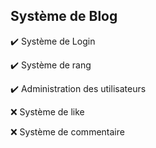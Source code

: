 ## Système de Blog

✔️ Système de Login

✔️ Système de rang

✔️ Administration des utilisateurs

❌ Système de like

❌ Système de commentaire


